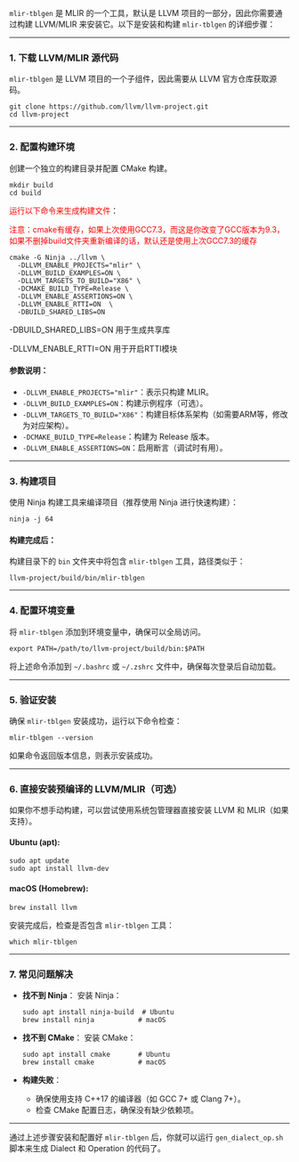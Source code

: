 `mlir-tblgen` 是 MLIR 的一个工具，默认是 LLVM 项目的一部分，因此你需要通过构建 LLVM/MLIR 来安装它。以下是安装和构建 `mlir-tblgen` 的详细步骤：

------

### **1. 下载 LLVM/MLIR 源代码**

`mlir-tblgen` 是 LLVM 项目的一个子组件，因此需要从 LLVM 官方仓库获取源码。

```
git clone https://github.com/llvm/llvm-project.git
cd llvm-project
```

------

### **2. 配置构建环境**

创建一个独立的构建目录并配置 CMake 构建。

```
mkdir build
cd build
```

<font color='red'>运行以下命令来生成构建文件</font>：

<font color='red'>注意：cmake有缓存，如果上次使用GCC7.3，而这是你改变了GCC版本为9.3，如果不删掉build文件夹重新编译的话，默认还是使用上次GCC7.3的缓存</font>

```
cmake -G Ninja ../llvm \
  -DLLVM_ENABLE_PROJECTS="mlir" \
  -DLLVM_BUILD_EXAMPLES=ON \
  -DLLVM_TARGETS_TO_BUILD="X86" \
  -DCMAKE_BUILD_TYPE=Release \
  -DLLVM_ENABLE_ASSERTIONS=ON \
  -DLLVM_ENABLE_RTTI=ON  \
  -DBUILD_SHARED_LIBS=ON
```

-DBUILD_SHARED_LIBS=ON   用于生成共享库

-DLLVM_ENABLE_RTTI=ON   用于开启RTTI模块

#### **参数说明**：

- `-DLLVM_ENABLE_PROJECTS="mlir"`：表示只构建 MLIR。
- `-DLLVM_BUILD_EXAMPLES=ON`：构建示例程序（可选）。
- `-DLLVM_TARGETS_TO_BUILD="X86"`：构建目标体系架构（如需要ARM等，修改为对应架构）。
- `-DCMAKE_BUILD_TYPE=Release`：构建为 Release 版本。
- `-DLLVM_ENABLE_ASSERTIONS=ON`：启用断言（调试时有用）。

------

### **3. 构建项目**

使用 Ninja 构建工具来编译项目（推荐使用 Ninja 进行快速构建）：

```
ninja -j 64
```

#### **构建完成后**：

构建目录下的 `bin` 文件夹中将包含 `mlir-tblgen` 工具，路径类似于：

```
llvm-project/build/bin/mlir-tblgen
```

------

### **4. 配置环境变量**

将 `mlir-tblgen` 添加到环境变量中，确保可以全局访问。

```
export PATH=/path/to/llvm-project/build/bin:$PATH
```

将上述命令添加到 `~/.bashrc` 或 `~/.zshrc` 文件中，确保每次登录后自动加载。

------

### **5. 验证安装**

确保 `mlir-tblgen` 安装成功，运行以下命令检查：

```
mlir-tblgen --version
```

如果命令返回版本信息，则表示安装成功。

------

### **6. 直接安装预编译的 LLVM/MLIR（可选）**

如果你不想手动构建，可以尝试使用系统包管理器直接安装 LLVM 和 MLIR（如果支持）。

#### **Ubuntu (apt)**:

```
sudo apt update
sudo apt install llvm-dev
```

#### **macOS (Homebrew)**:

```
brew install llvm
```

安装完成后，检查是否包含 `mlir-tblgen` 工具：

```
which mlir-tblgen
```

------

### **7. 常见问题解决**

- **找不到 Ninja**： 安装 Ninja：

  ```
  sudo apt install ninja-build  # Ubuntu
  brew install ninja           # macOS
  ```

- **找不到 CMake**： 安装 CMake：

  ```
  sudo apt install cmake       # Ubuntu
  brew install cmake           # macOS
  ```

- **构建失败**：

  - 确保使用支持 C++17 的编译器（如 GCC 7+ 或 Clang 7+）。
  - 检查 CMake 配置日志，确保没有缺少依赖项。

------

通过上述步骤安装和配置好 `mlir-tblgen` 后，你就可以运行 `gen_dialect_op.sh` 脚本来生成 Dialect 和 Operation 的代码了。